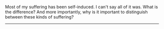 Most of my suffering has been self-induced.
I can't say all of it was. What is the difference? And more importantly, why is it important to distinguish between these kinds of suffering?

---
